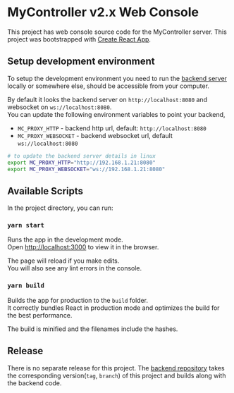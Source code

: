 # MyController v2.x Web Console
This project has web console source code for the MyController server. This project was bootstrapped with [Create React App](https://github.com/facebook/create-react-app).


## Setup development environment
To setup the development environment you need to run the [backend server](https://github.com/mycontroller-org/backend) locally or somewhere else, should be accessible from your computer.<br>

By default it looks the backend server on `http://localhost:8080` and websocket on `ws://localhost:8080`.<br>
You can update the following environment variables to point your backend,

*   `MC_PROXY_HTTP` - backend http url, default: `http://localhost:8080`
*   `MC_PROXY_WEBSOCKET` - backend websocket url, default `ws://localhost:8080`

```bash
# to update the backend server details in linux
export MC_PROXY_HTTP="http://192.168.1.21:8080"
export MC_PROXY_WEBSOCKET="ws://192.168.1.21:8080"
```

## Available Scripts
In the project directory, you can run:

### `yarn start`
Runs the app in the development mode.<br />
Open [http://localhost:3000](http://localhost:3000) to view it in the browser.

The page will reload if you make edits.<br />
You will also see any lint errors in the console.

### `yarn build`
Builds the app for production to the `build` folder.<br />
It correctly bundles React in production mode and optimizes the build for the best performance.

The build is minified and the filenames include the hashes.<br />

## Release
There is no separate release for this project. The [backend repository](https://github.com/mycontroller-org/backend) takes the corresponding version(`tag`, `branch`) of this project and builds along with the backend code.
